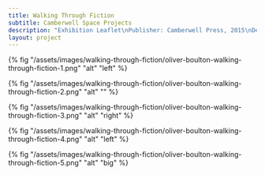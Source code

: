 ```yaml
---
title: Walking Through Fiction
subtitle: Camberwell Space Projects
description: "Exhibition Leaflet\nPublisher: Camberwell Press, 2015\nDesign: Oliver Boulton\nEdition of 400, 2pp.\nOffset, folded, 420 × 594mm"
layout: project
---
```


{% fig "/assets/images/walking-through-fiction/oliver-boulton-walking-through-fiction-1.png" "alt" "left" %}

{% fig "/assets/images/walking-through-fiction/oliver-boulton-walking-through-fiction-2.png" "alt" "" %}

{% fig "/assets/images/walking-through-fiction/oliver-boulton-walking-through-fiction-3.png" "alt" "right" %}

{% fig "/assets/images/walking-through-fiction/oliver-boulton-walking-through-fiction-4.png" "alt" "left" %}

{% fig "/assets/images/walking-through-fiction/oliver-boulton-walking-through-fiction-5.png" "alt" "big" %}